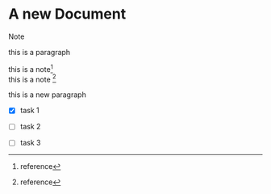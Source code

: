 # A new Document 
> [!Note]
> this is a paragraph

this is a note[^1]  
this is a note [^2]

this is a new paragraph


[^1]: reference
[^2]: reference

- [X] task 1
- [ ] task 2
- [ ] task 3

